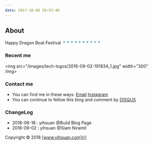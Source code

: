 ```yaml
---
date: 2017-10-08 20:53:48
---
```


<style>
p + p {
        display: inline;
}
</style>

## About

Happy Dragon Boat Festival
<img src=/images/tw/main-progress-blue-dot.gif style="box-shadow:none; margin:0;height:16px">

[ins]: https://www.instagram.com/uniso17_0202/

### Recent me

<img src="/images/tech-logos/2016-09-02-191834_1.jpg" width="300" /img>

### Contact me

- You can find me in these ways: <a class="article-myEmail" href="http://www.klook.com/">  Email</a> <a class="article-myInstagram" href="https://www.instagram.com/uniso17_0202/"> Instagram</a>
- You can continue to fellow this blog and comment by [DISQUS](https://disqus.com/)

### ChangeLog

- 2018-06-18 : yihsuan @Build Blog Page
- 2016-09-02 : yihsuan @Siam Niramit


Copyright © 2018 [www.yihsuan.com](/)

<!--
<center>Copyright © 2018 [www.yihsuan.com](/)</center>

我所擁有的都是僥倖，失去的都是人生 -->
